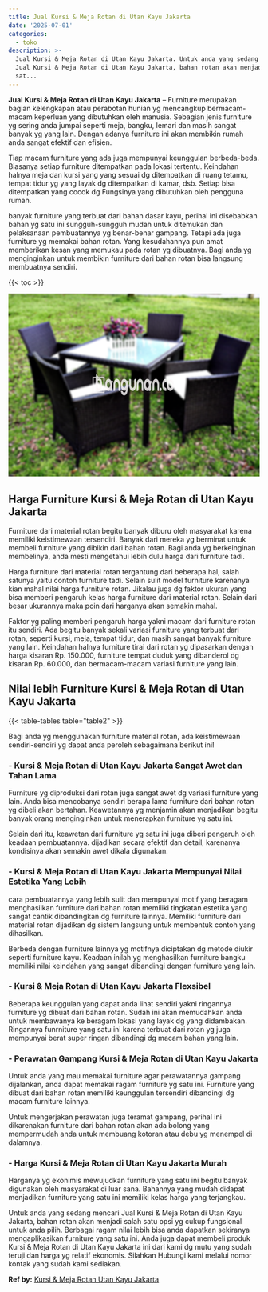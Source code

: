 ```yaml
---
title: Jual Kursi & Meja Rotan di Utan Kayu Jakarta
date: '2025-07-01'
categories:
  - toko
description: >-
  Jual Kursi & Meja Rotan di Utan Kayu Jakarta. Untuk anda yang sedang mencari
  Jual Kursi & Meja Rotan di Utan Kayu Jakarta, bahan rotan akan menjadi salah
  sat...
---
```


**Jual Kursi & Meja Rotan di Utan Kayu Jakarta** – Furniture merupakan bagian kelengkapan atau perabotan hunian yg mencangkup bermacam-macam keperluan yang dibutuhkan oleh manusia. Sebagian jenis furniture yg sering anda jumpai seperti meja, bangku, lemari dan masih sangat banyak yg yang lain. Dengan adanya furniture ini akan membikin rumah anda sangat efektif dan efisien.

Tiap macam furniture yang ada juga mempunyai keunggulan berbeda-beda. Biasanya setiap furniture ditempatkan pada lokasi tertentu. Keindahan halnya meja dan kursi yang yang sesuai dg ditempatkan di ruang tetamu, tempat tidur yg yang layak dg ditempatkan di kamar, dsb. Setiap bisa ditempatkan yang cocok dg Fungsinya yang dibutuhkan oleh pengguna rumah.

banyak furniture yang terbuat dari bahan dasar kayu, perihal ini disebabkan bahan yg satu ini sungguh-sungguh mudah untuk ditemukan dan pelaksanaan pembuatannya yg benar-benar gampang. Tetapi ada juga furniture yg memakai bahan rotan. Yang kesudahannya pun amat memberikan kesan yang memukau pada rotan yg dibuatnya. Bagi anda yg menginginkan untuk membikin furniture dari bahan rotan bisa langsung membuatnya sendiri.

{{< toc >}}

![Jual Kursi & Meja Rotan di Utan Kayu Jakarta](/images/kursi-meja-rotan-murah46.png)

## Harga Furniture Kursi & Meja Rotan di Utan Kayu Jakarta

Furniture dari material rotan begitu banyak diburu oleh masyarakat karena memiliki keistimewaan tersendiri. Banyak dari mereka yg berminat untuk membeli furniture yang dibikin dari bahan rotan. Bagi anda yg berkeinginan membelinya, anda mesti mengetahui lebih dulu harga dari furniture tadi.

Harga furniture dari material rotan tergantung dari beberapa hal, salah satunya yaitu contoh furniture tadi. Selain sulit model furniture karenanya kian mahal nilai harga furniture rotan. Jikalau juga dg faktor ukuran yang bisa memberi pengaruh kelas harga furniture dari material rotan. Selain dari besar ukurannya maka poin dari harganya akan semakin mahal.

Faktor yg paling memberi pengaruh harga yakni macam dari furniture rotan itu sendiri. Ada begitu banyak sekali variasi furniture yang terbuat dari rotan, seperti kursi, meja, tempat tidur, dan masih sangat banyak furniture yang lain. Keindahan halnya furniture tirai dari rotan yg dipasarkan dengan harga kisaran Rp. 150.000, furniture tempat duduk yang dibanderol dg kisaran Rp. 60.000, dan bermacam-macam variasi furniture yang lain.

## Nilai lebih Furniture Kursi & Meja Rotan di Utan Kayu Jakarta

{{< table-tables table="table2" >}}

Bagi anda yg menggunakan furniture material rotan, ada keistimewaan sendiri-sendiri yg dapat anda peroleh sebagaimana berikut ini!

### \- Kursi & Meja Rotan di Utan Kayu Jakarta Sangat Awet dan Tahan Lama

Furniture yg diproduksi dari rotan juga sangat awet dg variasi furniture yang lain. Anda bisa mencobanya sendiri berapa lama furniture dari bahan rotan yg dibeli akan bertahan. Keawetannya yg menjamin akan menjadikan begitu banyak orang menginginkan untuk menerapkan furniture yg satu ini.

Selain dari itu, keawetan dari furniture yg satu ini juga diberi pengaruh oleh keadaan pembuatannya. dijadikan secara efektif dan detail, karenanya kondisinya akan semakin awet dikala digunakan.

### \- Kursi & Meja Rotan di Utan Kayu Jakarta Mempunyai Nilai Estetika Yang Lebih

cara pembuatannya yang lebih sulit dan mempunyai motif yang beragam menghasilkan furniture dari bahan rotan memiliki tingkatan estetika yang sangat cantik dibandingkan dg furniture lainnya. Memiliki furniture dari material rotan dijadikan dg sistem langsung untuk membentuk contoh yang dihasilkan.

Berbeda dengan furniture lainnya yg motifnya diciptakan dg metode diukir seperti furniture kayu. Keadaan inilah yg menghasilkan furniture bangku memiliki nilai keindahan yang sangat dibandingi dengan furniture yang lain.

### \- Kursi & Meja Rotan di Utan Kayu Jakarta Flexsibel

Beberapa keunggulan yang dapat anda lihat sendiri yakni ringannya furniture yg dibuat dari bahan rotan. Sudah ini akan memudahkan anda untuk membawanya ke beragam lokasi yang layak dg yang didambakan. Ringannya funrniture yang satu ini karena terbuat dari rotan yg juga mempunyai berat super ringan dibandingi dg macam bahan yang lain.

### \- Perawatan Gampang Kursi & Meja Rotan di Utan Kayu Jakarta

Untuk anda yang mau memakai furniture agar perawatannya gampang dijalankan, anda dapat memakai ragam furniture yg satu ini. Furniture yang dibuat dari bahan rotan memiliki keunggulan tersendiri dibandingi dg macam furniture lainnya.

Untuk mengerjakan perawatan juga teramat gampang, perihal ini dikarenakan furniture dari bahan rotan akan ada bolong yang mempermudah anda untuk membuang kotoran atau debu yg menempel di dalamnya.

### \- Harga Kursi & Meja Rotan di Utan Kayu Jakarta Murah

Harganya yg ekonimis mewujudkan furniture yang satu ini begitu banyak digunakan oleh masyarakat di luar sana. Bahannya yang mudah didapat menjadikan furniture yang satu ini memiliki kelas harga yang terjangkau.

Untuk anda yang sedang mencari Jual Kursi & Meja Rotan di Utan Kayu Jakarta, bahan rotan akan menjadi salah satu opsi yg cukup fungsional untuk anda pilih. Berbagai ragam nilai lebih bisa anda dapatkan sekiranya mengaplikasikan furniture yang satu ini. Anda juga dapat membeli produk Kursi & Meja Rotan di Utan Kayu Jakarta ini dari kami dg mutu yang sudah teruji dan harga yg relatif ekonomis. Silahkan Hubungi kami melalui nomor kontak yang sudah kami sediakan.

**Ref by:** [Kursi & Meja Rotan Utan Kayu Jakarta](https://id.wikipedia.org/wiki/Kursi)
